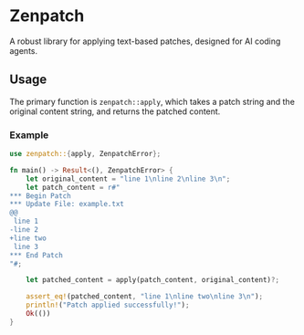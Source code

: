 # Zenpatch

A robust library for applying text-based patches, designed for AI coding agents.

## Usage

The primary function is `zenpatch::apply`, which takes a patch string and the original content string, and returns the patched content.

### Example

```rust
use zenpatch::{apply, ZenpatchError};

fn main() -> Result<(), ZenpatchError> {
    let original_content = "line 1\nline 2\nline 3\n";
    let patch_content = r#"
*** Begin Patch
*** Update File: example.txt
@@
 line 1
-line 2
+line two
 line 3
*** End Patch
"#;

    let patched_content = apply(patch_content, original_content)?;

    assert_eq!(patched_content, "line 1\nline two\nline 3\n");
    println!("Patch applied successfully!");
    Ok(())
}
```

